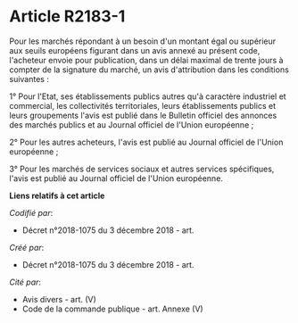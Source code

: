 # Article R2183-1

Pour les marchés répondant à un besoin d'un montant égal ou supérieur aux seuils européens figurant dans un avis annexé au
présent code, l'acheteur envoie pour publication, dans un délai maximal de trente jours à compter de la signature du marché,
un avis d'attribution dans les conditions suivantes :

1° Pour l'Etat, ses établissements publics autres qu'à caractère industriel et commercial, les collectivités territoriales,
leurs établissements publics et leurs groupements l'avis est publié dans le Bulletin officiel des annonces des marchés
publics et au Journal officiel de l'Union européenne ;

2° Pour les autres acheteurs, l'avis est publié au Journal officiel de l'Union européenne ;

3° Pour les marchés de services sociaux et autres services spécifiques, l'avis est publié au Journal officiel de l'Union
européenne.

**Liens relatifs à cet article**

_Codifié par_:

  - Décret n°2018-1075 du 3 décembre 2018 - art.

_Créé par_:

  - Décret n°2018-1075 du 3 décembre 2018 - art.

_Cité par_:

  - Avis divers - art. (V)
  - Code de la commande publique - art. Annexe (V)
